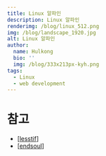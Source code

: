 ```yaml
---
title: Linux 알파인
description: Linux 알파인
renderimg: /blog/linux_512.png
img: /blog/landscape_1920.jpg
alt: Linux 알파인
author:
  name: Hulkong
  bio: ''
  img: /blog/333x213px-kyh.png
tags:
  - Linux
  - web development
---
```


# 참고

- [[lesstif](https://www.lesstif.com/docker/alpine-linux-35356819.html)]
- [[endsoul](https://velog.io/@endsoul/Alpine-Linux)]
